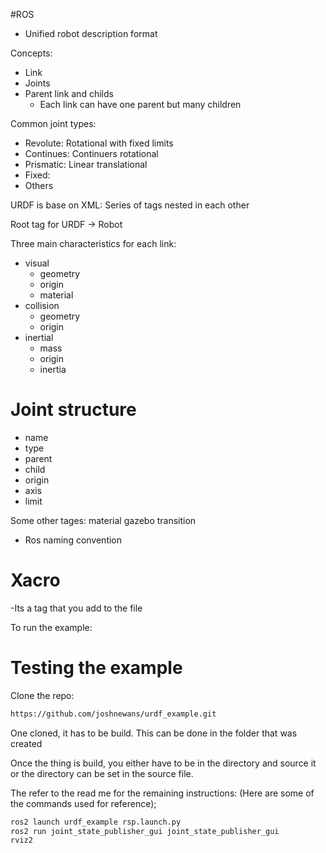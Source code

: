#ROS
- Unified robot description format

Concepts:
- Link
- Joints
- Parent link and childs
	- Each link can have one parent but many children

Common joint types:
- Revolute: Rotational with fixed limits
- Continues: Continuers rotational
- Prismatic: Linear translational
- Fixed:
- Others

URDF is base on XML:
Series of tags nested in each other

Root tag for URDF -> Robot

Three main characteristics for each link:
- visual 
	- geometry
	- origin
	- material
- collision
	- geometry
	- origin
- inertial
	- mass 
	- origin
	- inertia

# Joint structure
- name 
- type
- parent
- child
- origin
- axis
- limit

Some other tages:
material 
gazebo
transition

- Ros naming convention

# Xacro
-Its a tag that you add to the file

To run the example:


# Testing the example
Clone the repo:
```bash
https://github.com/joshnewans/urdf_example.git
```

One cloned, it has to be build. This can be done in the folder that was created

Once the thing is build, you either have to be in the directory and source it or the directory can be set in the source file.

The refer to the read me for the remaining instructions: (Here are some of the commands used for reference);
```bash
ros2 launch urdf_example rsp.launch.py
ros2 run joint_state_publisher_gui joint_state_publisher_gui
rviz2
```